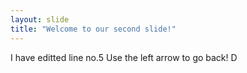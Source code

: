 ```yaml
---
layout: slide
title: "Welcome to our second slide!"
---
```

I have editted line no.5
Use the left arrow to go back!
D
